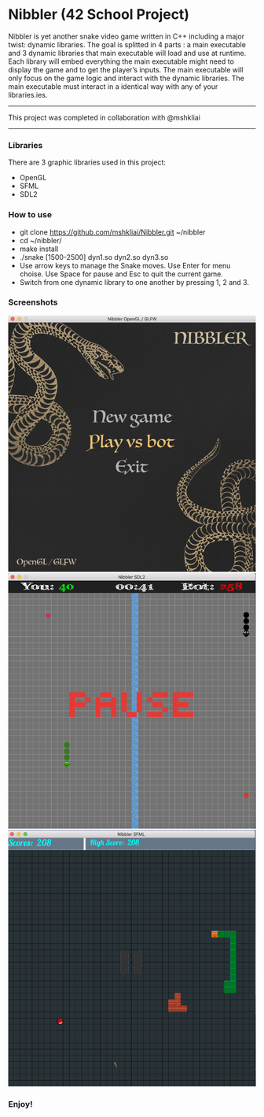 # Nibbler (42 School Project)
Nibbler is yet another snake video game written in C++ including a major twist: dynamic libraries. The goal is splitted in 4 parts : a main executable and 3 dynamic libraries that main executable will load and use at runtime. Each library will embed everything the main executable might need to display the game and to get the player’s inputs. The main executable will only focus on the game logic and interact with the dynamic libraries. The main executable must interact in a identical way with any of your libraries.ies.

***
This project was completed in collaboration with @mshkliai
***

### Libraries
There are 3 graphic libraries used in this project:
* OpenGL
* SFML
* SDL2

### How to use
* git clone https://github.com/mshkliai/Nibbler.git ~/nibbler
* cd ~/nibbler/
* make install
* ./snake [1500-2500] dyn1.so dyn2.so dyn3.so
* Use arrow keys to manage the Snake moves. Use Enter for menu choise. Use Space for pause and Esc to quit the current game.
* Switch from one dynamic library to one another by pressing 1, 2 and 3.

### Screenshots
![Opengl](images/1.png)
![SDL2](images/2.png)
![SFML](images/3.png)
### Enjoy!
